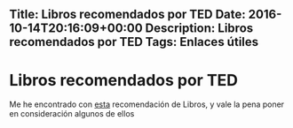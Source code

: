 Title: Libros recomendados por TED
Date: 2016-10-14T20:16:09+00:00
Description: Libros recomendados por TED
Tags: Enlaces útiles
---
# Libros recomendados por TED

Me he encontrado con [esta](http://ideas.ted.com/your-holiday-reading-list-58-books-recommended-by-ted-speakers/) recomendación de Libros, y vale la pena poner en consideración algunos de ellos